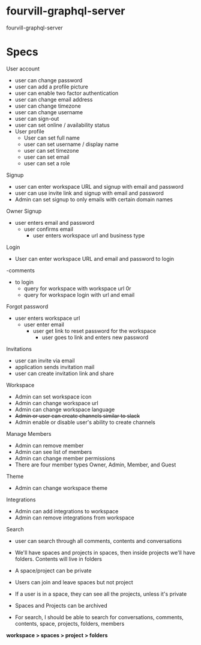 # fourvill-graphql-server
fourvill-graphql-server



# Specs

User account

- user can change password
- user can add a profile picture
- user can enable two factor authentication
- user can change email address
- user can change timezone
- user can change username
- user can sign-out
- user can set online / availability status
- User profile
    - User can set full name
    - user can set username / display name
    - user can set timezone
    - user can set email
    - user can set a role

Signup

- user can enter workspace URL and signup with email and password
- user can use invite link and signup with email and password
- Admin can set signup to only emails with certain domain names

Owner Signup

- user enters email and password
    - user confirms email
        - user enters workspace url and business type

Login

- User can enter workspace URL and email and password to login

-comments 
 - to login
    - query for workspace with workspace url
    0r
    - query for workspace login with url and email


Forgot password

- user enters workspace url
    - user enter email
        - user get link to reset password for the workspace
            - user goes to link and enters new password

Invitations

- user can invite via email
- application sends invitation mail
- user can create invitation link and share

Workspace

- Admin can set workspace icon
- Admin can change workspace url
- Admin can change workspace language
- ~~Admin or user can create channels similar to slack~~
- Admin enable or disable user's ability to create channels

Manage Members

- Admin can remove member
- Admin can see list of members
- Admin can change member permissions
- There are four member types Owner, Admin, Member, and Guest

Theme

- Admin can change workspace theme

Integrations

- Admin can add integrations to workspace
- Admin can remove integrations from workspace

Search

- user can search through all comments, contents and conversations


- We'll have spaces and projects in spaces, then inside projects we'll have folders. Contents will live in folders
- A space/project can be private
- Users can join and leave spaces but not project
- If a user is in a space, they can see all the projects, unless it's private
- Spaces and Projects can be archived
- For search, I should be able to search for conversations, comments, contents, space, projects, folders, members


 **workspace > spaces > project > folders**